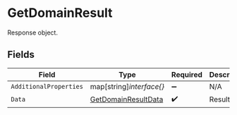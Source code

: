 # GetDomainResult

Response object.


## Fields

| Field                                                             | Type                                                              | Required                                                          | Description                                                       |
| ----------------------------------------------------------------- | ----------------------------------------------------------------- | ----------------------------------------------------------------- | ----------------------------------------------------------------- |
| `AdditionalProperties`                                            | map[string]*interface{}*                                          | :heavy_minus_sign:                                                | N/A                                                               |
| `Data`                                                            | [GetDomainResultData](../../models/shared/getdomainresultdata.md) | :heavy_check_mark:                                                | Result data.                                                      |